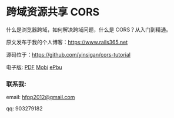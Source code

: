 # 跨域资源共享 CORS

什么是浏览器跨域，如何解决跨域问题，什么是 CORS？从入门到精通。

原文发布于我的个人博客：https://www.rails365.net

源码位于：https://github.com/yinsigan/cors-tutorial

电子版: [PDF](https://www.gitbook.com/download/pdf/book/yinsigan/cors) [Mobi](https://www.gitbook.com/download/mobi/book/yinsigan/cors) [ePbu](https://www.gitbook.com/download/epub/book/yinsigan/cors)

### 联系我:

email: hfpp2012@gmail.com

qq: 903279182
